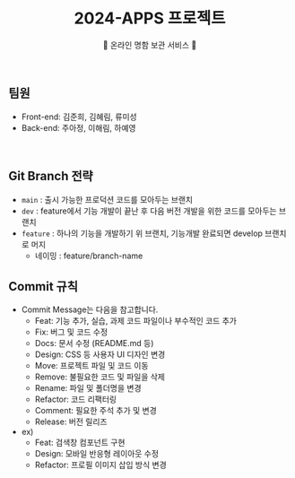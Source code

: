 <div align="center">

# 2024-APPS 프로젝트 <WELLET>

📇 온라인 명함 보관 서비스 📇

</div>
<br>

## 팀원

- Front-end: 김준희, 김혜림, 류미성
- Back-end: 주아정, 이해림, 하예영

<br>

## Git Branch 전략

- `main` : 출시 가능한 프로덕션 코드를 모아두는 브랜치
- `dev` : feature에서 기능 개발이 끝난 후 다음 버전 개발을 위한 코드를 모아두는 브랜치
- `feature` : 하나의 기능을 개발하기 위 브랜치, 기능개발 완료되면 develop 브랜치로 머지
  - 네이밍 : feature/branch-name

</aside>

## Commit 규칙

- Commit Message는 다음을 참고합니다.
  - Feat: 기능 추가, 실습, 과제 코드 파일이나 부수적인 코드 추가
  - Fix: 버그 및 코드 수정
  - Docs: 문서 수정 (README.md 등)
  - Design: CSS 등 사용자 UI 디자인 변경
  - Move: 프로젝트 파일 및 코드 이동
  - Remove: 불필요한 코드 및 파일을 삭제
  - Rename: 파일 및 폴더명을 변경
  - Refactor: 코드 리팩터링
  - Comment: 필요한 주석 추가 및 변경
  - Release: 버전 릴리즈
- ex)
  - Feat: 검색창 컴포넌트 구현
  - Design: 모바일 반응형 레이아웃 수정
  - Refactor: 프로필 이미지 삽입 방식 변경

<br>
